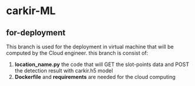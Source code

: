 # carkir-ML
## for-deployment

This branch is used for the deployment in virtual machine that will be computed by the Cloud engineer.
this branch is consist of:
1. **location_name.py** the code that will GET the slot-points data and POST the detection result with carkir.h5 model
2. **Dockerfile** and **requirements** are needed for the cloud computing
